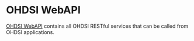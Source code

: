 # OHDSI WebAPI
[OHDSI WebAPI](https://github.com/OHDSI/WebAPI) contains all OHDSI RESTful services that can be called from OHDSI applications.